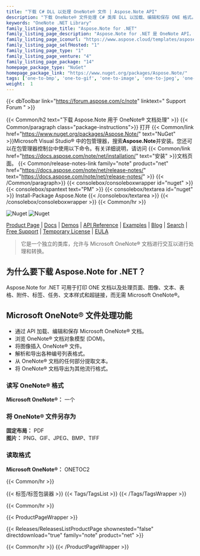 ```yaml
---
title: "下载 C# DLL 以处理 OneNote® 文件 | Aspose.Note API"
description: "下载 OneNote® 文件处理 C# 类库 DLL 以加载、编辑和保存 ONE 格式。访问 DOM、插入图形、提取文本并将 ONE 转换为 PDF 和图像。"
keywords: "OneNote .NET Library"
family_listing_page_title: "Aspose.Note for .NET"
family_listing_page_description: "Aspose.Note for .NET 是 OneNote API，使开发人员能够在任何类型的 .NET 应用程序中动态读取、写入和修改 Microsoft OneNote 文件。该 API 允许加载 ONE 文件，操作 OneNote 书籍的元素，然后导出为 ONE、PNG、GIF、JPEG、BMP、HTML 或 PDF 格式。"
family_listing_page_iconurl: "https://www.aspose.cloud/templates/aspose/App_Themes/V3/images/note/272x272/aspose_note-for-net-min.png"
family_listing_page_selfHosted: "1"
family_listing_page_type: "1"
family_listing_page_venture: "4"
family_listing_page_package: "14"
homepage_package_type: "NuGet"
homepage_package_link: "https://www.nuget.org/packages/Aspose.Note/"
tags: ['one-to-bmp', 'one-to-gif', 'one-to-image', 'one-to-jpeg', 'one-to-pdf', 'one-to-png', 'one-to-tiff']
weight:  1
---
```


{{< dbToolbar link="https://forum.aspose.com/c/note" linktext=" Support Forum " >}}

{{< Common/h2 text="下载 Aspose.Note 用于 OneNote® 文档处理"  >}}
{{< Common/paragraph class="package-instructions">}}
打开
{{< Common/link href="https://www.nuget.org/packages/Aspose.Note/" text="NuGet"  >}}Microsoft Visual Studio® 中的包管理器，搜索<b>Aspose.Note</b>并安装。您还可以在包管理器控制台中使用以下命令。有关详细说明，请访问
{{< Common/link href="https://docs.aspose.com/note/net/installation/" text="安装"  >}}文档页面。
{{< Common/release-notes-link family="note" product="net" href="https://docs.aspose.com/note/net/release-notes/" text="https://docs.aspose.com/note/net/release-notes/"  >}}
{{< /Common/paragraph>}}
{{< consolebox/consoleboxwrapper id="nuget" >}}
       {{< consolebox/spantext text="PM" >}}
       {{< consolebox/textarea id="nuget" >}} Install-Package Aspose.Note {{< /consolebox/textarea >}}
{{< /consolebox/consoleboxwrapper >}}
{{< Common/hr >}}

![Nuget](https://img.shields.io/nuget/v/Aspose.Note) ![Nuget](https://img.shields.io/nuget/dt/Aspose.Note?label=nuget%20downloads)

[Product Page](https://products.aspose.com/note/net/) | [Docs](https://docs.aspose.com/note/net/) | [Demos](https://products.aspose.app/note/family) | [API Reference](https://reference.aspose.com/note/net/) | [Examples](https://github.com/aspose-note/Aspose.Note-for-.NET) | [Blog](https://blog.aspose.com/category/note/) | [Search](https://search.aspose.com/) | [Free Support](https://forum.aspose.com/c/note) | [Temporary License](https://purchase.aspose.com/temporary-license) | [EULA](https://about.aspose.com/legal/eula/)

> 它是一个独立的类库，允许与 Microsoft OneNote® 文档进行交互以进行处理和转换。

## 为什么要下载 Aspose.Note for .NET？

Aspose.Note for .NET 可用于打印 ONE 文档以及处理页面、图像、文本、表格、附件、标签、任务、文本样式和超链接，而无需 Microsoft OneNote®。

## Microsoft OneNote® 文件处理功能

- 通过 API 加载、编辑和保存 Microsoft OneNote® 文档。
- 浏览 OneNote® 文档对象模型 (DOM)。
- 将图像插入 OneNote® 文件。
- 解析和导出各种编号列表格式。
- 从 OneNote® 文档的任何部分提取文本。
- 将 OneNote® 文档导出为其他流行格式。

### 读写 OneNote® 格式

**Microsoft OneNote®：** 一个

### 将 OneNote® 文件另存为

**固定布局：** PDF\
**图片：** PNG、GIF、JPEG、BMP、TIFF

### 读取格式

**Microsoft OneNote®：** ONETOC2

{{< Common/hr >}}

{{< 标签/标签包装器 >}}
 {{< Tags/TagsList >}}
{{< /Tags/TagsWrapper >}}

{{< Common/hr >}}

{{< ProductPageWrapper >}}
<!-- ReleasesListProductPage-->
   {{< Releases/ReleasesListProductPage shownested="false"  directdownload="true" family="note" product="net" >}}
<!-- /ReleasesListProductPage-->
{{< Common/hr >}}
{{< /ProductPageWrapper >}}


